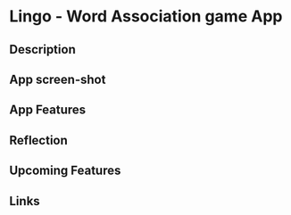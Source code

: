 # Lingo - Word Association game App

## Description 


## App screen-shot


## App Features


## Reflection 


## Upcoming Features


## Links 